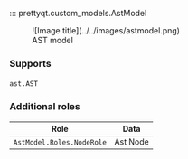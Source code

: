 ::: prettyqt.custom_models.AstModel

<figure markdown>
  ![Image title](../../images/astmodel.png)
  <figcaption>AST model</figcaption>
</figure>

### Supports

`ast.AST`

### Additional roles

| Role                      | Data                     |
| --------------------------|--------------------------|
| `AstModel.Roles.NodeRole` | Ast Node                 |
